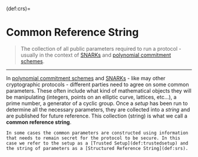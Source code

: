 (def:crs)=
# Common Reference String
> The collection of all public parameters required to run a protocol - usually in the context of [SNARKs](def:snark) and [polynomial commitment schemes](def:polycommit).
---

In [polynomial commitment schemes](def:polycommit) and [SNARKs](def:snark) - like may other cryptographic protocols - different parties need to agree on some common parameters. These often include what kind of mathematical objects they will be manipulating (integers, points on an elliptic curve, lattices, etc...), a prime number, a generator of a cyclic group. Once a *setup* has been run to determine all the necessary parameters, they are collected into a *string* and are published for future reference. This collection (string) is what we call a **common reference string**.

```{note}
In some cases the common parameters are constructed using information that needs to remain secret for the protocol to be secure. In this case we refer to the setup as a [Trusted Setup](def:trustedsetup) and the string of parameters as a [Structured Reference String](def:srs).
```